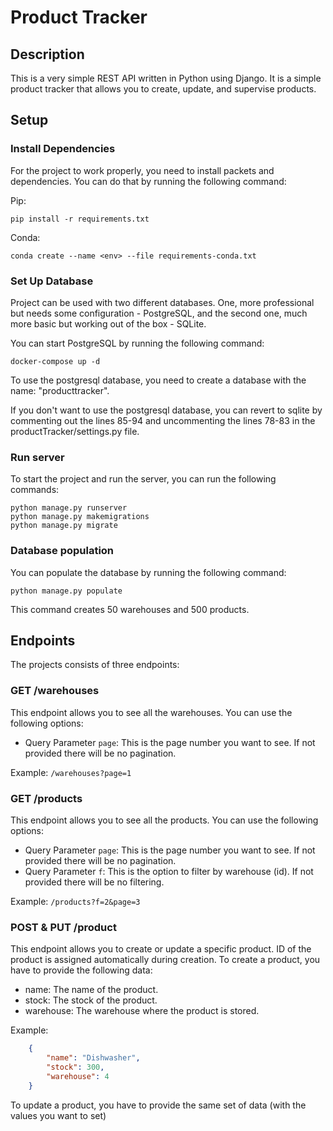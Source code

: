 # Product Tracker

## Description
This is a very simple REST API written in Python using Django. It is a simple product tracker that allows you to create, update, and supervise products. 

## Setup

### Install Dependencies
For the project to work properly, you need to install packets and dependencies. You can do that by running the following command:

Pip:
```shell
pip install -r requirements.txt
```
Conda:
```shell
conda create --name <env> --file requirements-conda.txt
```

### Set Up Database
Project can be used with two different databases. One, more professional but needs some configuration - PostgreSQL, and the second one, much more basic but working out of the box - SQLite.

You can start PostgreSQL by running the following command:
```shell
docker-compose up -d
```
To use the postgresql database, you need to create a database with the name: "producttracker".

If you don't want to use the postgresql database, you can revert to sqlite by commenting out the lines 85-94 and uncommenting the lines 78-83 in the productTracker/settings.py file.

### Run server
To start the project and run the server, you can run the following commands:
```shell
python manage.py runserver
python manage.py makemigrations
python manage.py migrate
```

### Database population
You can populate the database by running the following command:
```shell
python manage.py populate
```
This command creates 50 warehouses and 500 products.

## Endpoints
The projects consists of three endpoints:


### GET /warehouses
This endpoint allows you to see all the warehouses.
You can use the following options:
- Query Parameter `page`: This is the page number you want to see. If not provided there will be no pagination.

Example:
`/warehouses?page=1`

### GET /products
This endpoint allows you to see all the products.
You can use the following options:
- Query Parameter `page`: This is the page number you want to see. If not provided there will be no pagination.
- Query Parameter `f`: This is the option to filter by warehouse (id). If not provided there will be no filtering.

Example:
`/products?f=2&page=3`

### POST & PUT /product
This endpoint allows you to create or update a specific product.
ID of the product is assigned automatically during creation.
To create a product, you have to provide the following data:
- name: The name of the product.
- stock: The stock of the product.
- warehouse: The warehouse where the product is stored.

Example:
```json
    {
        "name": "Dishwasher",
        "stock": 300,
        "warehouse": 4
    }
```
To update a product, you have to provide the same set of data (with the values you want to set)




